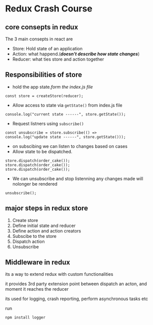 # Redux Crash Course

## core consepts in redux

The 3 main consepts in react are

- Store: Hold state of an application
- Action: what happend.(**_doesn't describe how state changes_**)
- Reducer: what ties store and action together

## Responsibilities of store

- hold the app state._form the index.js file_

```
const store = createStore(reducer);
```

- Allow access to state via `getState()`
  from index.js file

```
console.log("current state ------", store.getState());
```

- Request listners using `subscribe()`

```
const unsubscribe = store.subscribe(() =>
console.log("update state ------", store.getState()));
```

- on subscibing we can listen to changes based on cases
- Allow state to be dispatched.

```
store.dispatch(order_cake());
store.dispatch(order_cake());
store.dispatch(order_cake());
```

- We can unsubscribe and stop listenning any changes made will nolonger be rendered

`unsubscribe();`

## major steps in redux store

1. Create store
2. Define initial state and reducer
3. Define action and action creators
4. Subscibe to the store
5. Dispatch action
6. Unsubscribe

## Middleware in redux

its a way to extend redux with custom functionalities

it provides 3rd party extension point between dispatch an acton, and moment
it reaches the reducer

its used for logging, crash reporting, perform asynchronous tasks etc

run

`npm install logger`
